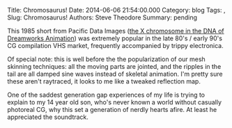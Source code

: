 Title: Chromosaurus!
Date: 2014-06-06 21:54:00.000
Category: blog
Tags: , 
Slug: Chromosaurus!
Authors: Steve Theodore
Summary: pending

This 1985 short from Pacific Data Images ([the X chromosome in the DNA of
Dreamworks Animation](http://en.wikipedia.org/wiki/Pacific_Data_Images)) was
extremely popular in the late 80's / early 90's CG compilation VHS market,
frequently accompanied by trippy electronica.  
  
  
  
Of special note: this is well before the the popularization of our mesh
skinning techniques: all the moving parts are jointed, and the ripples in the
tail are all damped sine waves instead of skeletal animation.  I'm pretty sure
these aren't raytraced, it looks to me like a tweaked reflection map.  
  
One of the saddest generation gap experiences of my life is trying to explain
to my 14 year old son, who's never known a world without casually photoreal
CG, why this set a generation of nerdly hearts afire.  At least he appreciated
the soundtrack.  
  


